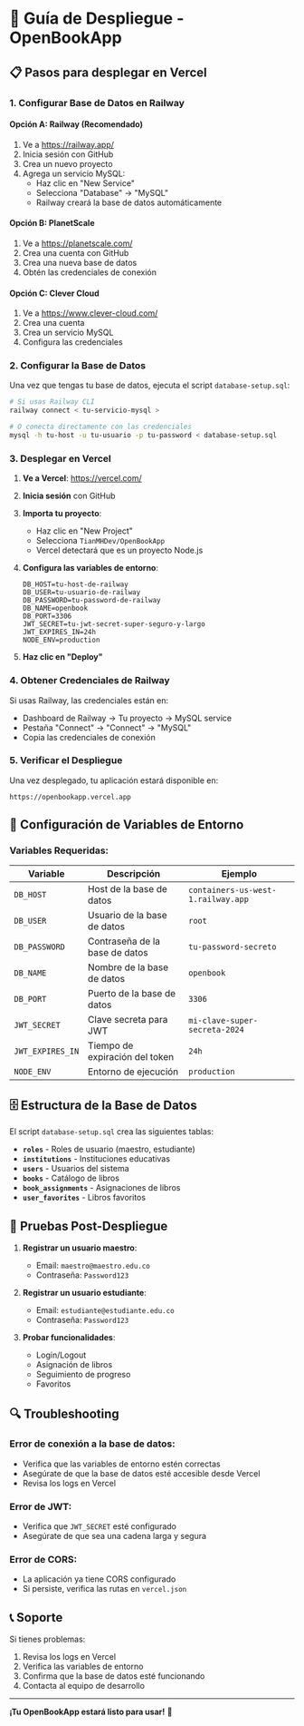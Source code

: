 # 🚀 Guía de Despliegue - OpenBookApp

## 📋 Pasos para desplegar en Vercel

### 1. **Configurar Base de Datos en Railway**

#### Opción A: Railway (Recomendado)
1. Ve a https://railway.app/
2. Inicia sesión con GitHub
3. Crea un nuevo proyecto
4. Agrega un servicio MySQL:
   - Haz clic en "New Service"
   - Selecciona "Database" → "MySQL"
   - Railway creará la base de datos automáticamente

#### Opción B: PlanetScale
1. Ve a https://planetscale.com/
2. Crea una cuenta con GitHub
3. Crea una nueva base de datos
4. Obtén las credenciales de conexión

#### Opción C: Clever Cloud
1. Ve a https://www.clever-cloud.com/
2. Crea una cuenta
3. Crea un servicio MySQL
4. Configura las credenciales

### 2. **Configurar la Base de Datos**

Una vez que tengas tu base de datos, ejecuta el script `database-setup.sql`:

```bash
# Si usas Railway CLI
railway connect < tu-servicio-mysql >

# O conecta directamente con las credenciales
mysql -h tu-host -u tu-usuario -p tu-password < database-setup.sql
```

### 3. **Desplegar en Vercel**

1. **Ve a Vercel**: https://vercel.com/
2. **Inicia sesión** con GitHub
3. **Importa tu proyecto**:
   - Haz clic en "New Project"
   - Selecciona `TianMHDev/OpenBookApp`
   - Vercel detectará que es un proyecto Node.js

4. **Configura las variables de entorno**:
   ```env
   DB_HOST=tu-host-de-railway
   DB_USER=tu-usuario-de-railway
   DB_PASSWORD=tu-password-de-railway
   DB_NAME=openbook
   DB_PORT=3306
   JWT_SECRET=tu-jwt-secret-super-seguro-y-largo
   JWT_EXPIRES_IN=24h
   NODE_ENV=production
   ```

5. **Haz clic en "Deploy"**

### 4. **Obtener Credenciales de Railway**

Si usas Railway, las credenciales están en:
- Dashboard de Railway → Tu proyecto → MySQL service
- Pestaña "Connect" → "Connect" → "MySQL"
- Copia las credenciales de conexión

### 5. **Verificar el Despliegue**

Una vez desplegado, tu aplicación estará disponible en:
```
https://openbookapp.vercel.app
```

## 🔧 Configuración de Variables de Entorno

### Variables Requeridas:

| Variable | Descripción | Ejemplo |
|----------|-------------|---------|
| `DB_HOST` | Host de la base de datos | `containers-us-west-1.railway.app` |
| `DB_USER` | Usuario de la base de datos | `root` |
| `DB_PASSWORD` | Contraseña de la base de datos | `tu-password-secreto` |
| `DB_NAME` | Nombre de la base de datos | `openbook` |
| `DB_PORT` | Puerto de la base de datos | `3306` |
| `JWT_SECRET` | Clave secreta para JWT | `mi-clave-super-secreta-2024` |
| `JWT_EXPIRES_IN` | Tiempo de expiración del token | `24h` |
| `NODE_ENV` | Entorno de ejecución | `production` |

## 🗄️ Estructura de la Base de Datos

El script `database-setup.sql` crea las siguientes tablas:

- **`roles`** - Roles de usuario (maestro, estudiante)
- **`institutions`** - Instituciones educativas
- **`users`** - Usuarios del sistema
- **`books`** - Catálogo de libros
- **`book_assignments`** - Asignaciones de libros
- **`user_favorites`** - Libros favoritos

## 🧪 Pruebas Post-Despliegue

1. **Registrar un usuario maestro**:
   - Email: `maestro@maestro.edu.co`
   - Contraseña: `Password123`

2. **Registrar un usuario estudiante**:
   - Email: `estudiante@estudiante.edu.co`
   - Contraseña: `Password123`

3. **Probar funcionalidades**:
   - Login/Logout
   - Asignación de libros
   - Seguimiento de progreso
   - Favoritos

## 🔍 Troubleshooting

### Error de conexión a la base de datos:
- Verifica que las variables de entorno estén correctas
- Asegúrate de que la base de datos esté accesible desde Vercel
- Revisa los logs en Vercel

### Error de JWT:
- Verifica que `JWT_SECRET` esté configurado
- Asegúrate de que sea una cadena larga y segura

### Error de CORS:
- La aplicación ya tiene CORS configurado
- Si persiste, verifica las rutas en `vercel.json`

## 📞 Soporte

Si tienes problemas:
1. Revisa los logs en Vercel
2. Verifica las variables de entorno
3. Confirma que la base de datos esté funcionando
4. Contacta al equipo de desarrollo

---

**¡Tu OpenBookApp estará listo para usar!** 🎉
